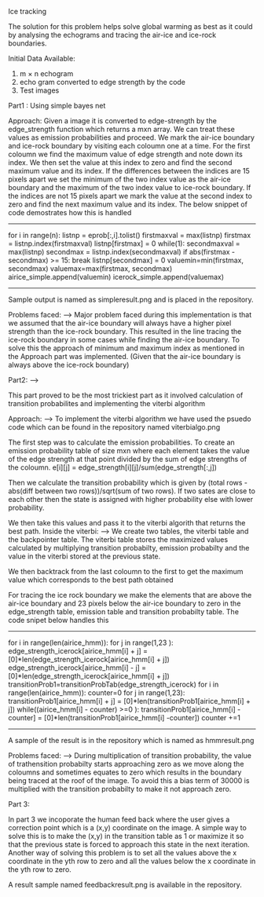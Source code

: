 Ice tracking

The solution for this problem helps solve global warming as best as it could by analysing the echograms and tracing the air-ice and ice-rock boundaries.

Initial Data Available:
1. m × n echogram
2. echo gram converted to edge strength by the code
3. Test images

Part1 : Using simple bayes net

Approach:
Given a image it is converted to edge-strength by the edge_strength function which returns a mxn array. We can treat these values as emission probabilities and proceed.
We mark the air-ice boundary and ice-rock boundary by visiting each coloumn one at a time.
For the first coloumn we find the maximum value of edge strength and note down its index. We then set the value at this index to zero and find the second maximum value and its index. If the differences between the indices are 15 pixels apart we set the minimum of the two index value as the air-ice boundary and the maximum of the two index value to ice-rock boundary. If the indices are not 15 pixels apart we mark the value at the second index to zero and find the next maximum value and its index. The below snippet of code demostrates how this is handled

****
for i in range(n):
        listnp = eprob[:,i].tolist()
        firstmaxval = max(listnp)
        firstmax = listnp.index(firstmaxval)
        listnp[firstmax] = 0
        while(1):
            secondmaxval = max(listnp)
            secondmax = listnp.index(secondmaxval)
            if abs(firstmax - secondmax) >= 15:
                break
            listnp[secondmax] = 0
        valuemin=min(firstmax, secondmax)
        valuemax=max(firstmax, secondmax)
        airice_simple.append(valuemin)
        icerock_simple.append(valuemax)
****

Sample output is named as simpleresult.png and is placed in the repository.

Problems faced:
-->
Major problem faced during this implementation is that we assumed that the air-ice boundary will always have a higher pixel strength than the ice-rock boundary. This resulted in the line tracing the ice-rock boundary in some cases while finding the air-ice boundary. 
To solve this the approach of minimum and maximum index as mentioned in the Approach part was implemented. (Given that the air-ice boundary is always above the ice-rock boundary)

Part2:
-->

This part proved to be the most trickiest part as it involved calculation of transition probabilites and implementing the viterbi algorithm


Approach:
-->
To implement the viterbi algorithm we have used the psuedo code which can be found in the repository named viterbialgo.png

The first step was to calculate the emission probabilities. To create an emission probability table of size mxn where each element takes the value of the edge strength at that point divided by the sum of edge strengths of the coloumn.
    e[i][j] = edge_strength[i][j]/sum(edge_strength[:,j])

Then we calculate the transition probability which is given by (total rows -abs(diff between two rows))/sqrt(sum of two rows). If two sates are close to each other then the state is assigned with higher probability else with lower probability.

We then take this values and pass it to the viterbi algorith that returns the best path. 
Inside the viterbi:
--> 
We create two tables, the viterbi table and the backpointer table.
The viterbi table stores the maximized values calculated by multiplying transition probabilty, emission probabilty and the value in the viterbi stored at the previous state.

We then backtrack from the last coloumn to the first to get the maximum value which corresponds to the best path obtained

For tracing the ice rock boundary we make the elements that are above the air-ice boundary and 23 pixels below the air-ice boundary to zero in the edge_strength table, emission table and transition probabilty table.
The code snipet below handles this

****
for i in range(len(airice_hmm)):
        for j in range(1,23 ):
            edge_strength_icerock[airice_hmm[i] + j] = [0]*len(edge_strength_icerock[airice_hmm[i] + j])
            edge_strength_icerock[airice_hmm[i] - j] = [0]*len(edge_strength_icerock[airice_hmm[i] + j])  
    transitionProb1=transitionProbTab(edge_strength_icerock)
    for i in range(len(airice_hmm)):
        counter=0
        for j in range(1,23):
            transitionProb1[airice_hmm[i] + j] = [0]*len(transitionProb1[airice_hmm[i] + j])
        while((airice_hmm[i] - counter) >=0 ):
            transitionProb1[airice_hmm[i] - counter] = [0]*len(transitionProb1[airice_hmm[i] -counter])
            counter +=1

****
A sample of the result is in the repository which is named as hmmresult.png


Problems faced:
--> 
During multiplication of transition probability, the value of trathensition probabilty starts approaching zero as we move along the coloumns and sometimes equates to zero which results in the boundary being traced at the roof of the image. To avoid this a bias term of 30000 is multiplied with the transition probabilty to make it not approach zero. 


Part 3:

In part 3 we incoporate the human feed back where the user gives a correction point which is a (x,y) coordinate on the image.
A simple way to solve this is to make the (x,y) in the transition table as 1 or maximize it so that the previous state is forced to approach this state in the next iteration.
Another way of solving this problem is to set all the values above the x coordinate in the yth row to zero and all the values below the x coordinate in the yth row to zero.

A result sample named feedbackresult.png is available in the repository.







